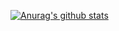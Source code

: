 [![Anurag's github stats](https://github-readme-stats.vercel.app/api?username=Oneloutre&theme=merko)](https://github.com/anuraghazra/github-readme-stats)
